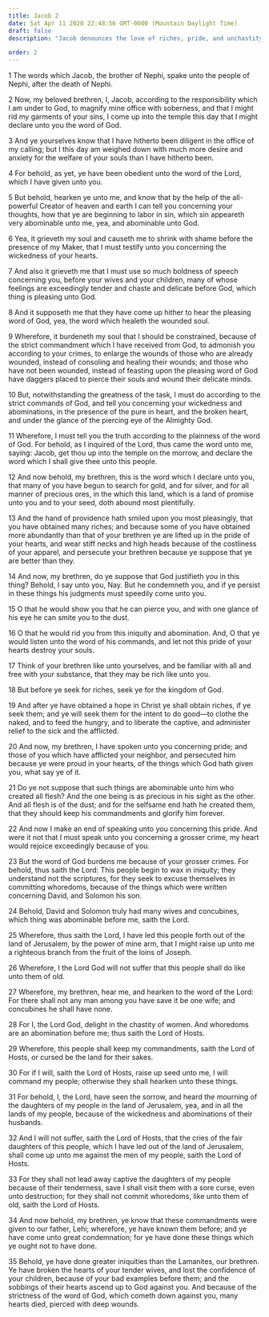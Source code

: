 ```yaml
---
title: Jacob 2
date: Sat Apr 11 2020 22:48:56 GMT-0600 (Mountain Daylight Time)
draft: false
description: "Jacob denounces the love of riches, pride, and unchastity—Men may seek riches to help their fellowmen—The Lord commands that no man among the Nephites may have more than one wife—The Lord delights in the chastity of women. About 544–421 B.C."

order: 2
---
```

    
1 The words which Jacob, the brother of Nephi, spake unto the people of Nephi, after the death of Nephi.

2 Now, my beloved brethren, I, Jacob, according to the responsibility which I am under to God, to magnify mine office with soberness, and that I might rid my garments of your sins, I come up into the temple this day that I might declare unto you the word of God.

3 And ye yourselves know that I have hitherto been diligent in the office of my calling; but I this day am weighed down with much more desire and anxiety for the welfare of your souls than I have hitherto been.

4 For behold, as yet, ye have been obedient unto the word of the Lord, which I have given unto you.

5 But behold, hearken ye unto me, and know that by the help of the all-powerful Creator of heaven and earth I can tell you concerning your thoughts, how that ye are beginning to labor in sin, which sin appeareth very abominable unto me, yea, and abominable unto God.

6 Yea, it grieveth my soul and causeth me to shrink with shame before the presence of my Maker, that I must testify unto you concerning the wickedness of your hearts.

7 And also it grieveth me that I must use so much boldness of speech concerning you, before your wives and your children, many of whose feelings are exceedingly tender and chaste and delicate before God, which thing is pleasing unto God.

8 And it supposeth me that they have come up hither to hear the pleasing word of God, yea, the word which healeth the wounded soul.

9 Wherefore, it burdeneth my soul that I should be constrained, because of the strict commandment which I have received from God, to admonish you according to your crimes, to enlarge the wounds of those who are already wounded, instead of consoling and healing their wounds; and those who have not been wounded, instead of feasting upon the pleasing word of God have daggers placed to pierce their souls and wound their delicate minds.

10 But, notwithstanding the greatness of the task, I must do according to the strict commands of God, and tell you concerning your wickedness and abominations, in the presence of the pure in heart, and the broken heart, and under the glance of the piercing eye of the Almighty God.

11 Wherefore, I must tell you the truth according to the plainness of the word of God. For behold, as I inquired of the Lord, thus came the word unto me, saying: Jacob, get thou up into the temple on the morrow, and declare the word which I shall give thee unto this people.

12 And now behold, my brethren, this is the word which I declare unto you, that many of you have begun to search for gold, and for silver, and for all manner of precious ores, in the which this land, which is a land of promise unto you and to your seed, doth abound most plentifully.

13 And the hand of providence hath smiled upon you most pleasingly, that you have obtained many riches; and because some of you have obtained more abundantly than that of your brethren ye are lifted up in the pride of your hearts, and wear stiff necks and high heads because of the costliness of your apparel, and persecute your brethren because ye suppose that ye are better than they.

14 And now, my brethren, do ye suppose that God justifieth you in this thing? Behold, I say unto you, Nay. But he condemneth you, and if ye persist in these things his judgments must speedily come unto you.

15 O that he would show you that he can pierce you, and with one glance of his eye he can smite you to the dust.

16 O that he would rid you from this iniquity and abomination. And, O that ye would listen unto the word of his commands, and let not this pride of your hearts destroy your souls.

17 Think of your brethren like unto yourselves, and be familiar with all and free with your substance, that they may be rich like unto you.

18 But before ye seek for riches, seek ye for the kingdom of God.

19 And after ye have obtained a hope in Christ ye shall obtain riches, if ye seek them; and ye will seek them for the intent to do good—to clothe the naked, and to feed the hungry, and to liberate the captive, and administer relief to the sick and the afflicted.

20 And now, my brethren, I have spoken unto you concerning pride; and those of you which have afflicted your neighbor, and persecuted him because ye were proud in your hearts, of the things which God hath given you, what say ye of it.

21 Do ye not suppose that such things are abominable unto him who created all flesh? And the one being is as precious in his sight as the other. And all flesh is of the dust; and for the selfsame end hath he created them, that they should keep his commandments and glorify him forever.

22 And now I make an end of speaking unto you concerning this pride. And were it not that I must speak unto you concerning a grosser crime, my heart would rejoice exceedingly because of you.

23 But the word of God burdens me because of your grosser crimes. For behold, thus saith the Lord: This people begin to wax in iniquity; they understand not the scriptures, for they seek to excuse themselves in committing whoredoms, because of the things which were written concerning David, and Solomon his son.

24 Behold, David and Solomon truly had many wives and concubines, which thing was abominable before me, saith the Lord.

25 Wherefore, thus saith the Lord, I have led this people forth out of the land of Jerusalem, by the power of mine arm, that I might raise up unto me a righteous branch from the fruit of the loins of Joseph.

26 Wherefore, I the Lord God will not suffer that this people shall do like unto them of old.

27 Wherefore, my brethren, hear me, and hearken to the word of the Lord: For there shall not any man among you have save it be one wife; and concubines he shall have none.

28 For I, the Lord God, delight in the chastity of women. And whoredoms are an abomination before me; thus saith the Lord of Hosts.

29 Wherefore, this people shall keep my commandments, saith the Lord of Hosts, or cursed be the land for their sakes.

30 For if I will, saith the Lord of Hosts, raise up seed unto me, I will command my people; otherwise they shall hearken unto these things.

31 For behold, I, the Lord, have seen the sorrow, and heard the mourning of the daughters of my people in the land of Jerusalem, yea, and in all the lands of my people, because of the wickedness and abominations of their husbands.

32 And I will not suffer, saith the Lord of Hosts, that the cries of the fair daughters of this people, which I have led out of the land of Jerusalem, shall come up unto me against the men of my people, saith the Lord of Hosts.

33 For they shall not lead away captive the daughters of my people because of their tenderness, save I shall visit them with a sore curse, even unto destruction; for they shall not commit whoredoms, like unto them of old, saith the Lord of Hosts.

34 And now behold, my brethren, ye know that these commandments were given to our father, Lehi; wherefore, ye have known them before; and ye have come unto great condemnation; for ye have done these things which ye ought not to have done.

35 Behold, ye have done greater iniquities than the Lamanites, our brethren. Ye have broken the hearts of your tender wives, and lost the confidence of your children, because of your bad examples before them; and the sobbings of their hearts ascend up to God against you. And because of the strictness of the word of God, which cometh down against you, many hearts died, pierced with deep wounds.
